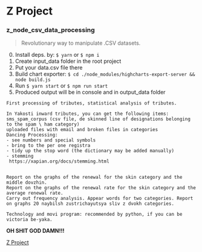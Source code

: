 # Z Project

### z_node_csv_data_processing

> Revolutionary way to manipulate .CSV datasets.

0. Install deps. by: ```$ yarn``` or ```$ npm i```
1. Create input_data folder in the root project
2. Put your data.csv file there
3. Build chart exporter:  ```$ cd ./node_modules/highcharts-export-server && node build.js```
3. Run ```$ yarn start``` or ```$ npm run start```
4. Produced output will be in console and in output_data folder 

```
First processing of tributes, statistical analysis of tributes.

In Yakosti inward tributes, you can get the following items:
sms_spam_corpus (csv file, de skinned line of designations belonging to the spam \ ham category)
uploaded files with email and broken files in categories
Dancing Processing:
- see numbers and special symbols
- bring to the рег one regіstra
- tidy up the stop word (the dictionary may be added manually)
- stemming
 https://xapian.org/docs/stemming.html


Report on the graphs of the renewal for the skin category and the middle dovzhin.
Report on the graphs of the renewal rate for the skin category and the average renewal rate.
Carry out frequency analysis. Appear words for two categories. Report on graphs 20 naybilsh zustrіchayutsya slіv z dvokh categories.

Technology and movi program: recommended by python, if you can be victoria be-yaka.
```

**OH SHIT GOD DAMN!!!**

[Z Project](https://ezic.io)

